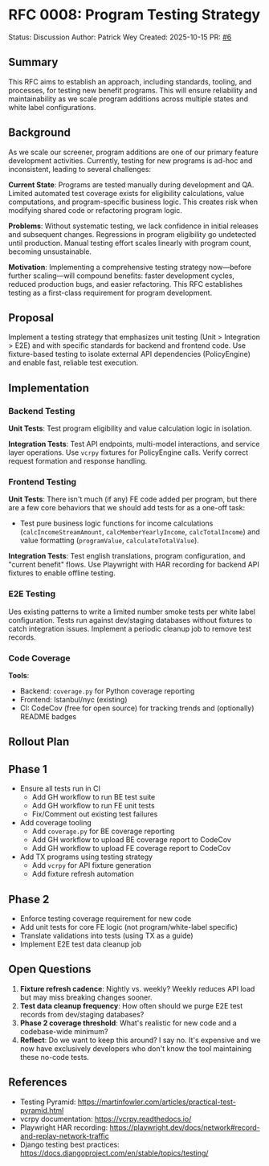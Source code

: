 # RFC 0008: Program Testing Strategy

Status: Discussion
Author: Patrick Wey
Created: 2025-10-15
PR: [#6](https://github.com/MyFriendBen/rfc/pull/6)

## Summary

This RFC aims to establish an approach, including standards, tooling, and processes, for testing new benefit programs. This will ensure reliability and maintainability as we scale program additions across multiple states and white label configurations.

## Background

As we scale our screener, program additions are one of our primary feature development activities. Currently, testing for new programs is ad-hoc and inconsistent, leading to several challenges:

**Current State**: Programs are tested manually during development and QA. Limited automated test coverage exists for eligibility calculations, value computations, and program-specific business logic. This creates risk when modifying shared code or refactoring program logic.

**Problems**: Without systematic testing, we lack confidence in initial releases and subsequent changes. Regressions in program eligibility go undetected until production. Manual testing effort scales linearly with program count, becoming unsustainable.

**Motivation**: Implementing a comprehensive testing strategy now—before further scaling—will compound benefits: faster development cycles, reduced production bugs, and easier refactoring. This RFC establishes testing as a first-class requirement for program development.

## Proposal

Implement a testing strategy that emphasizes unit testing (Unit > Integration > E2E) and with specific standards for backend and frontend code. Use fixture-based testing to isolate external API dependencies (PolicyEngine) and enable fast, reliable test execution.

## Implementation

### Backend Testing

**Unit Tests**: Test program eligibility and value calculation logic in isolation.

**Integration Tests**: Test API endpoints, multi-model interactions, and service layer operations. Use `vcrpy` fixtures for PolicyEngine calls. Verify correct request formation and response handling.

### Frontend Testing

**Unit Tests**: 
There isn't much (if any) FE code added per program, but there are a few core behaviors that we should add tests for as a one-off task:
- Test pure business logic functions for income calculations (`calcIncomeStreamAmount`, `calcMemberYearlyIncome`, `calcTotalIncome`) and value formatting (`programValue`, `calculateTotalValue`).

**Integration Tests**: Test english translations, program configuration, and "current benefit" flows. Use Playwright with HAR recording for backend API fixtures to enable offline testing.

### E2E Testing

Ues existing patterns to write a limited number smoke tests per white label configuration. Tests run against dev/staging databases without fixtures to catch integration issues. Implement a periodic cleanup job to remove test records.

### Code Coverage

**Tools**:
- Backend: `coverage.py` for Python coverage reporting
- Frontend: Istanbul/nyc (existing)
- CI: CodeCov (free for open source) for tracking trends and (optionally) README badges

## Rollout Plan

## Phase 1
- Ensure all tests run in CI
    * Add GH workflow to run BE test suite
    * Add GH workflow to run FE unit tests
    * Fix/Comment out existing test failures
- Add coverage tooling
    * Add `coverage.py` for BE coverage reporting
    * Add GH workflow to upload BE coverage report to CodeCov
    * Add GH workflow to upload FE coverage report to CodeCov
- Add TX programs using testing strategy
    * Add `vcrpy` for API fixture generation
    * Add fixture refresh automation

## Phase 2
- Enforce testing coverage requirement for new code
- Add unit tests for core FE logic (not program/white-label specific)
- Translate validations into tests (using TX as a guide)
- Implement E2E test data cleanup job

## Open Questions

1. **Fixture refresh cadence**: Nightly vs. weekly? Weekly reduces API load but may miss breaking changes sooner.
2. **Test data cleanup frequency**: How often should we purge E2E test records from dev/staging databases?
3. **Phase 2 coverage threshold**: What's realistic for new code and a codebase-wide minimum?
4. **Reflect**: Do we want to keep this around? I say no. It's expensive and we now have exclusively developers who don't know the tool maintaining these no-code tests.

## References

- Testing Pyramid: https://martinfowler.com/articles/practical-test-pyramid.html
- vcrpy documentation: https://vcrpy.readthedocs.io/
- Playwright HAR recording: https://playwright.dev/docs/network#record-and-replay-network-traffic
- Django testing best practices: https://docs.djangoproject.com/en/stable/topics/testing/
